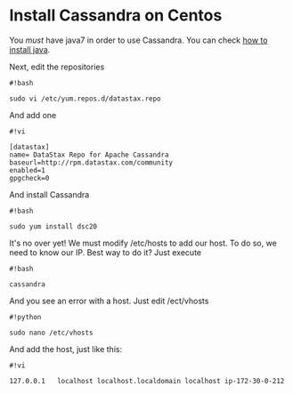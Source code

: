 # Install Cassandra on Centos #

You *must* have java7 in order to use Cassandra. You can check [how to install java](java7).

Next, edit the repositories

```
#!bash

sudo vi /etc/yum.repos.d/datastax.repo
```

And add one


```
#!vi

[datastax]
name= DataStax Repo for Apache Cassandra
baseurl=http://rpm.datastax.com/community
enabled=1
gpgcheck=0
```

And install Cassandra


```
#!bash

sudo yum install dsc20  
```

It's no over yet! We must modify /etc/hosts to add our host. To do so, we need to know our IP. Best way to do it? Just execute 

```
#!bash

cassandra
```

And you see an error with a host. Just edit /ect/vhosts


```
#!python

sudo nano /etc/vhosts
```

And add the host, just like this:


```
#!vi

127.0.0.1   localhost localhost.localdomain localhost ip-172-30-0-212
```




